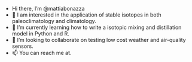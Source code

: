 - Hi there, I’m @mattiabonazza
- 👀 I am interested in the application of stable isotopes in both paleoclimatology and climatology.
- 🌱 I’m currently learning how to write a isotopic mixing and distillation model in Python and R.  
- 💞️ I’m looking to collaborate on testing low cost weather and air-quality sensors.
- 📫 You can reach me at.

<!---
mattiabonazza/mattiabonazza is a ✨ special ✨ repository because its `README.md` (this file) appears on your GitHub profile.
You can click the Preview link to take a look at your changes.
--->
